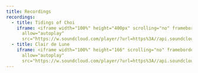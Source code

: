 ```yaml
---
title: Recordings
recordings:
  - title: Tidings of Choi
    iframe: <iframe width="100%" height="400px" scrolling="no" frameborder="no"
      allow="autoplay"
      src="https://w.soundcloud.com/player/?url=https%3A//api.soundcloud.com/playlists/908594965&color=%23ff5500&auto_play=false&hide_related=false&show_comments=true&show_user=true&show_reposts=false&show_teaser=true"></iframe>
  - title: Clair de Lune
    iframe: <iframe width="100%" height="166" scrolling="no" frameborder="no"
      allow="autoplay"
      src="https://w.soundcloud.com/player/?url=https%3A//api.soundcloud.com/tracks/702037582&color=%23ff5500&auto_play=false&hide_related=false&show_comments=true&show_user=true&show_reposts=false&show_teaser=true"></iframe>
---
```

